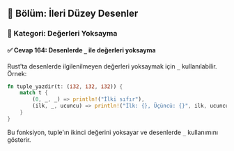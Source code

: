 ## 📘 Bölüm: İleri Düzey Desenler  
### 🔹 Kategori: Değerleri Yoksayma  
#### ✅ Cevap 164: Desenlerde `_` ile değerleri yoksayma

Rust'ta desenlerde ilgilenilmeyen değerleri yoksaymak için `_` kullanılabilir. Örnek:

```rust
fn tuple_yazdir(t: (i32, i32, i32)) {
    match t {
        (0, _, _) => println!("İlki sıfır"),
        (ilk, _, ucuncu) => println!("İlk: {}, Üçüncü: {}", ilk, ucuncu),
    }
}
```

Bu fonksiyon, tuple'ın ikinci değerini yoksayar ve desenlerde `_` kullanımını gösterir.
